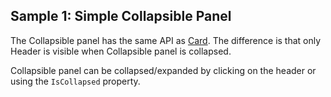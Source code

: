 ## Sample 1: Simple Collapsible Panel

The Collapsible panel has the same API as [Card](/docs/controls/bootstrap4/Card/{branch}). The difference is that only Header is visible when Collapsible panel is collapsed.

Collapsible panel can be collapsed/expanded by clicking on the header or using the `IsCollapsed` property.
